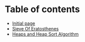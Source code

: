 # Table of contents

* [Initial page](README.md)
* [Sieve Of Eratosthenes](sieve-of-eratosthenes.md)
* [Heaps and Heap Sort Algorithm](heaps-and-heap-sort-algorithm.md)

